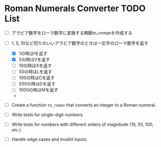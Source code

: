 # Roman Numerals Converter TODO List
- [ ] アラビア数字をローマ数字に変換する関数to_romanを作成する
- [ ] 1, 5, 10など切りのいいアラビア数字のときは一文字のローマ数字を返す
    - [x] 1の時はIを返す
    - [x] 5の時はVを返す
    - [ ] 10の時はXを返す
    - [ ] 50の時はLを返す
    - [ ] 100の時はCを返す
    - [ ] 500の時はDを返す
    - [ ] 1000の時はMを返す
    - 

- [ ] Create a function `to_roman` that converts an integer to a Roman numeral.
- [ ] Write tests for single-digit numbers.
- [ ] Write tests for numbers with different orders of magnitude (10, 50, 100, etc.).
- [ ] Handle edge cases and invalid inputs.
